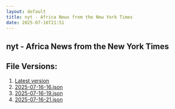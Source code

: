 ```yaml
---
layout: default
title: nyt - Africa News from the New York Times
date: 2025-07-16T21:51
---
```


## nyt - Africa News from the New York Times

<div id="data-chart"></div>
<div id="data-table"></div>
<script>
document.addEventListener('DOMContentLoaded', function(){
  document.getElementById('data-table').textContent = 'This source isn't supported for tables yet.';
});
</script>

## File Versions:
1. [Latest version](./latest.json)
2. [2025-07-16-16.json](./2025-07-16-16.json)
3. [2025-07-16-19.json](./2025-07-16-19.json)
4. [2025-07-16-21.json](./2025-07-16-21.json)
